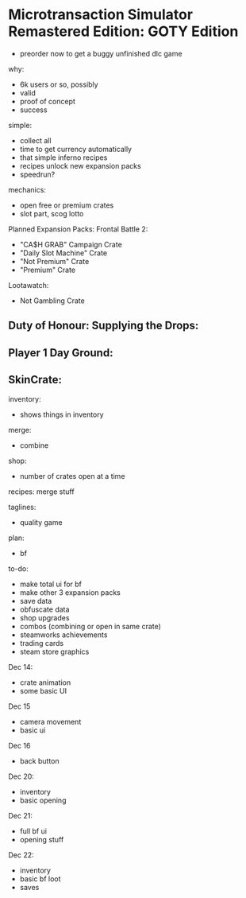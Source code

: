 # Microtransaction Simulator Remastered Edition: GOTY Edition

- preorder now to get a buggy unfinished dlc game

why:
- 6k users or so, possibly
- valid
- proof of concept
- success

simple:
- collect all
- time to get currency automatically
- that simple inferno recipes
- recipes unlock new expansion packs
- speedrun?

mechanics:
- open free or premium crates
- slot part, scog lotto

Planned Expansion Packs:
Frontal Battle 2:
- "CA$H GRAB" Campaign Crate
- "Daily Slot Machine" Crate
- "Not Premium" Crate
- "Premium" Crate

Lootawatch:
- Not Gambling Crate

Duty of Honour: Supplying the Drops:
- 
Player 1 Day Ground:
-

SkinCrate:
- 

inventory:
- shows things in inventory

merge:
- combine


shop:
- number of crates open at a time

recipes:
merge stuff


taglines:
- quality game

plan:
- bf

to-do:
- make total ui for bf
- make other 3 expansion packs
- save data
- obfuscate data
- shop upgrades
- combos (combining or open in same crate)
- steamworks achievements
- trading cards
- steam store graphics

Dec 14:
- crate animation
- some basic UI

Dec 15
- camera movement
- basic ui

Dec 16
- back button

Dec 20:
- inventory
- basic opening

Dec 21:
- full bf ui
- opening stuff

Dec 22:
- inventory
- basic bf loot
- saves